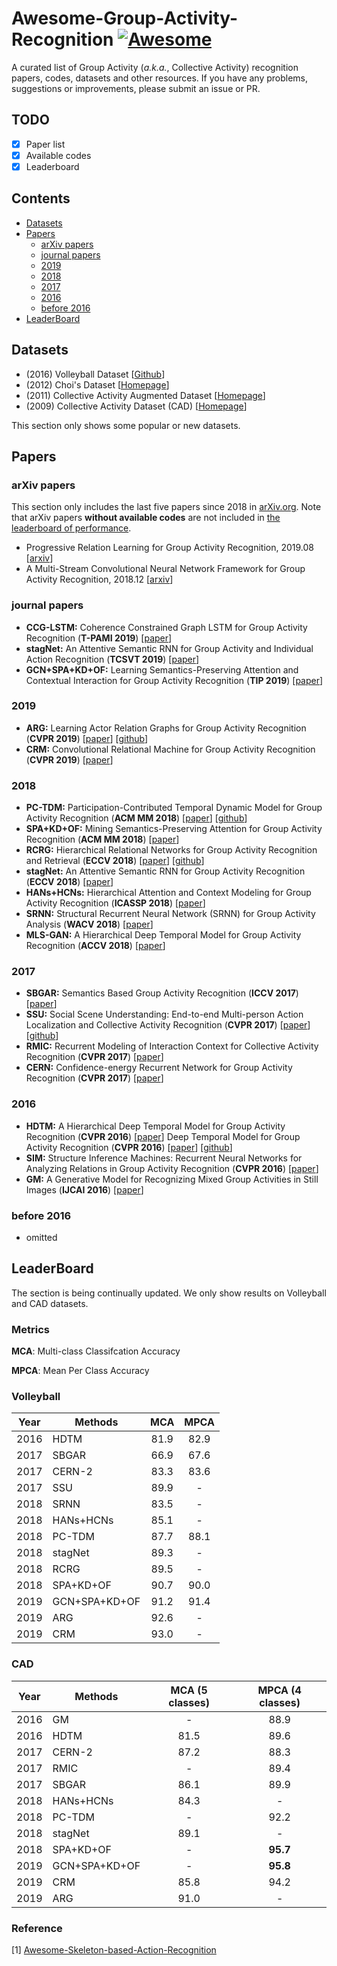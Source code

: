 # Awesome-Group-Activity-Recognition [![Awesome](https://cdn.rawgit.com/sindresorhus/awesome/d7305f38d29fed78fa85652e3a63e154dd8e8829/media/badge.svg)](https://github.com/sindresorhus/awesome)
A curated list of Group Activity (_a.k.a._, Collective Activity) recognition papers, codes, datasets and other resources.
If you have any problems, suggestions or improvements, please submit an issue or PR.

## TODO <!-- omit in toc -->

- [x] Paper list
- [x] Available codes
- [x] Leaderboard

## Contents <!-- omit in toc -->

- [Datasets](#datasets)
- [Papers](#papers)
  - [arXiv papers](#arxiv-papers)
  - [journal papers](#journal-papers)
  - [2019](#2019)
  - [2018](#2018)
  - [2017](#2017)
  - [2016](#2016)
  - [before 2016](#before-2016)
- [LeaderBoard](#LeaderBoard)
  

## Datasets

- (2016) Volleyball Dataset [[Github](https://github.com/mostafa-saad/deep-activity-rec)]
- (2012) Choi's Dataset [[Homepage](http://www-personal.umich.edu/~wgchoi/eccv12/wongun_eccv12.html)]
- (2011) Collective Activity Augmented Dataset [[Homepage](http://vhosts.eecs.umich.edu/vision//activity-dataset.html)]
- (2009) Collective Activity Dataset (CAD) [[Homepage](http://vhosts.eecs.umich.edu/vision//activity-dataset.html)]

This section only shows some popular or new datasets.

## Papers

### arXiv papers

This section only includes the last five papers since 2018 in [arXiv.org](arXiv.org). Note that arXiv papers **without available codes** are not included in [the leaderboard of performance](#leaderboard).

- Progressive Relation Learning for Group Activity Recognition, 2019.08 [[arxiv](https://arxiv.org/abs/1908.02948)]
- A Multi-Stream Convolutional Neural Network Framework for Group Activity Recognition, 2018.12 [[arxiv](https://arxiv.org/abs/1812.10328)]


### journal papers
- **CCG-LSTM:** Coherence Constrained Graph LSTM for Group Activity Recognition (**T-PAMI 2019**) [[paper](https://ieeexplore.ieee.org/abstract/document/8762119)]
- **stagNet:** An Attentive Semantic RNN for Group Activity and Individual Action Recognition (**TCSVT 2019**) [[paper](https://ieeexplore.ieee.org/document/8621027)]
- **GCN+SPA+KD+OF:** Learning Semantics-Preserving Attention and Contextual Interaction for Group Activity Recognition (**TIP 2019**) [[paper](https://ieeexplore.ieee.org/document/8709974)]
 

### 2019
- **ARG:** Learning Actor Relation Graphs for Group Activity Recognition (**CVPR 2019**) [[paper](https://arxiv.org/abs/1904.10117)] [[github](https://github.com/wjchaoGit/Group-Activity-Recognition)]
- **CRM:** Convolutional Relational Machine for Group Activity Recognition (**CVPR 2019**) [[paper](http://openaccess.thecvf.com/content_CVPR_2019/papers/Azar_Convolutional_Relational_Machine_for_Group_Activity_Recognition_CVPR_2019_paper.pdf)]


### 2018
- **PC-TDM:** Participation-Contributed Temporal Dynamic Model for Group Activity Recognition (**ACM MM 2018**) [[paper](https://dl.acm.org/citation.cfm?id=3240572)] [[github](https://github.com/ruiyan1995/Group-Activity-Recognition)]
- **SPA+KD+OF:** Mining Semantics-Preserving Attention for Group Activity Recognition (**ACM MM 2018**) [[paper](https://dl.acm.org/citation.cfm?id=3240576)]
- **RCRG:** Hierarchical Relational Networks for Group Activity Recognition and Retrieval (**ECCV 2018**) [[paper](http://openaccess.thecvf.com/content_ECCV_2018/papers/Mostafa_Ibrahim_Hierarchical_Relational_Networks_ECCV_2018_paper.pdf)] [[github](https://github.com/mostafa-saad/hierarchical-relational-network)]
- **stagNet:** An Attentive Semantic RNN for Group Activity Recognition (**ECCV 2018**) [[paper](https://eccv2018.org/openaccess/content_ECCV_2018/papers/Mengshi_Qi_stagNet_An_Attentive_ECCV_2018_paper.pdf)]
- **HANs+HCNs:** Hierarchical Attention and Context Modeling for Group Activity Recognition (**ICASSP 2018**) [[paper](https://doi.org/10.1109/ICASSP.2018.8461770)]
- **SRNN:** Structural Recurrent Neural Network (SRNN) for Group Activity Analysis (**WACV 2018**) [[paper](https://www.computer.org/csdl/proceedings-article/wacv/2018/488601b625/12OmNqI04HX)]
- **MLS-GAN:** A Hierarchical Deep Temporal Model for Group Activity Recognition (**ACCV 2018**) [[paper](https://link.springer.com/chapter/10.1007%2F978-3-030-20887-5_21)]

### 2017
- **SBGAR:** Semantics Based Group Activity Recognition (**ICCV 2017**) [[paper](http://openaccess.thecvf.com/content_ICCV_2017/papers/Li_SBGAR_Semantics_Based_ICCV_2017_paper.pdf)]
- **SSU:** Social Scene Understanding: End-to-end Multi-person Action Localization and Collective Activity Recognition (**CVPR 2017**) [[paper](http://openaccess.thecvf.com/content_cvpr_2017/papers/Bagautdinov_Social_Scene_Understanding_CVPR_2017_paper.pdf)] [[github](https://github.com/cvlab-epfl/social-scene-understanding)]
- **RMIC:** Recurrent Modeling of Interaction Context for Collective Activity Recognition (**CVPR 2017**) [[paper](https://ieeexplore.ieee.org/document/8100266)]
- **CERN:** Confidence-energy Recurrent Network for Group Activity Recognition (**CVPR 2017**) [[paper](https://arxiv.org/abs/1704.03058)]


### 2016
- **HDTM:** A Hierarchical Deep Temporal Model for Group Activity Recognition (**CVPR 2016**) [[paper](https://arxiv.org/abs/1511.06040)]  Deep Temporal Model for Group Activity Recognition (**CVPR 2016**) [[paper](https://arxiv.org/abs/1511.06040)] [[github](https://github.com/mostafa-saad/deep-activity-rec)] 
- **SIM:** Structure Inference Machines: Recurrent Neural Networks for Analyzing Relations in Group Activity Recognition (**CVPR 2016**) [[paper](https://www.cs.sfu.ca/~mori/research/papers/deng-cvpr16.pdf)]
- **GM:** A Generative Model for Recognizing Mixed Group Activities in Still Images (**IJCAI 2016**) [[paper](https://www.ijcai.org/Proceedings/16/Papers/514.pdf)]

### before 2016
- omitted

## LeaderBoard

The section is being continually updated. We only show results on Volleyball and CAD datasets.

### Metrics
**MCA**: Multi-class Classifcation Accuracy

**MPCA**: Mean Per Class Accuracy

### Volleyball

| Year | Methods        | MCA           | MPCA       |
| ---- | -------------- | :-----------: | :--------: |
| 2016 | HDTM           |     81.9      |    82.9    |
| 2017 | SBGAR          |     66.9      |    67.6    |
| 2017 | CERN-2         |     83.3      |    83.6    |
| 2017 | SSU            |     89.9      |    -       |
| 2018 | SRNN           |     83.5      |    -       |
| 2018 | HANs+HCNs      |     85.1      |    -       |
| 2018 | PC-TDM         |     87.7      |    88.1    |
| 2018 | stagNet        |     89.3      |    -       |
| 2018 | RCRG           |     89.5      |    -       |
| 2018 | SPA+KD+OF      |     90.7      |    90.0    |
| 2019 | GCN+SPA+KD+OF  |     91.2      |    91.4    |
| 2019 | ARG            |     92.6      |    -       |
| 2019 | CRM            |     93.0      |    -       |


### CAD

| Year | Methods        |MCA (5 classes)|MPCA (4 classes)|
| ---- | -------------- | :-----------: | :------------: |
| 2016 | GM             |     -         |      88.9      |
| 2016 | HDTM           |     81.5      |      89.6      |
| 2017 | CERN-2         |     87.2      |      88.3      |
| 2017 | RMIC           |     -         |      89.4      |
| 2017 | SBGAR          |     86.1      |      89.9      |
| 2018 | HANs+HCNs      |     84.3      |      -         |
| 2018 | PC-TDM         |     -         |      92.2      |
| 2018 | stagNet        |     89.1      |      -         |
| 2018 | SPA+KD+OF      |     -         |    **95.7**    |
| 2019 | GCN+SPA+KD+OF  |     -         |    **95.8**    |
| 2019 | CRM            |     85.8      |      94.2      |
| 2019 | ARG            |     91.0      |      -         |

### Reference
[1] [Awesome-Skeleton-based-Action-Recognition](https://github.com/niais/Awesome-Skeleton-based-Action-Recognition)
